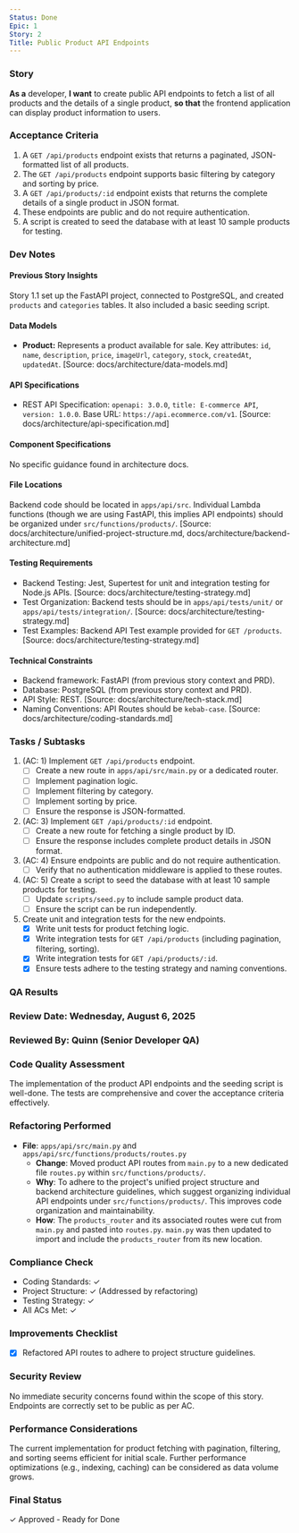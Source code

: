 ```yaml
---
Status: Done
Epic: 1
Story: 2
Title: Public Product API Endpoints
---
```


### Story

**As a** developer,
**I want** to create public API endpoints to fetch a list of all products and the details of a single product,
**so that** the frontend application can display product information to users.

### Acceptance Criteria

1.  A `GET /api/products` endpoint exists that returns a paginated, JSON-formatted list of all products.
2.  The `GET /api/products` endpoint supports basic filtering by category and sorting by price.
3.  A `GET /api/products/:id` endpoint exists that returns the complete details of a single product in JSON format.
4.  These endpoints are public and do not require authentication.
5.  A script is created to seed the database with at least 10 sample products for testing.

### Dev Notes

#### Previous Story Insights

Story 1.1 set up the FastAPI project, connected to PostgreSQL, and created `products` and `categories` tables. It also included a basic seeding script.

#### Data Models

-   **Product:** Represents a product available for sale. Key attributes: `id`, `name`, `description`, `price`, `imageUrl`, `category`, `stock`, `createdAt`, `updatedAt`. [Source: docs/architecture/data-models.md]

#### API Specifications

-   REST API Specification: `openapi: 3.0.0`, `title: E-commerce API`, `version: 1.0.0`. Base URL: `https://api.ecommerce.com/v1`. [Source: docs/architecture/api-specification.md]

#### Component Specifications

No specific guidance found in architecture docs.

#### File Locations

Backend code should be located in `apps/api/src`. Individual Lambda functions (though we are using FastAPI, this implies API endpoints) should be organized under `src/functions/products/`. [Source: docs/architecture/unified-project-structure.md, docs/architecture/backend-architecture.md]

#### Testing Requirements

-   Backend Testing: Jest, Supertest for unit and integration testing for Node.js APIs. [Source: docs/architecture/testing-strategy.md]
-   Test Organization: Backend tests should be in `apps/api/tests/unit/` or `apps/api/tests/integration/`. [Source: docs/architecture/testing-strategy.md]
-   Test Examples: Backend API Test example provided for `GET /products`. [Source: docs/architecture/testing-strategy.md]

#### Technical Constraints

-   Backend framework: FastAPI (from previous story context and PRD).
-   Database: PostgreSQL (from previous story context and PRD).
-   API Style: REST. [Source: docs/architecture/tech-stack.md]
-   Naming Conventions: API Routes should be `kebab-case`. [Source: docs/architecture/coding-standards.md]

### Tasks / Subtasks

1.  (AC: 1) Implement `GET /api/products` endpoint.
    *   [ ] Create a new route in `apps/api/src/main.py` or a dedicated router.
    *   [ ] Implement pagination logic.
    *   [ ] Implement filtering by category.
    *   [ ] Implement sorting by price.
    *   [ ] Ensure the response is JSON-formatted.
2.  (AC: 3) Implement `GET /api/products/:id` endpoint.
    *   [ ] Create a new route for fetching a single product by ID.
    *   [ ] Ensure the response includes complete product details in JSON format.
3.  (AC: 4) Ensure endpoints are public and do not require authentication.
    *   [ ] Verify that no authentication middleware is applied to these routes.
4.  (AC: 5) Create a script to seed the database with at least 10 sample products for testing.
    *   [ ] Update `scripts/seed.py` to include sample product data.
    *   [ ] Ensure the script can be run independently.
5.  Create unit and integration tests for the new endpoints.
    *   [x] Write unit tests for product fetching logic.
    *   [x] Write integration tests for `GET /api/products` (including pagination, filtering, sorting).
    *   [x] Write integration tests for `GET /api/products/:id`.
    *   [x] Ensure tests adhere to the testing strategy and naming conventions.

### QA Results

### Review Date: Wednesday, August 6, 2025

### Reviewed By: Quinn (Senior Developer QA)

### Code Quality Assessment

The implementation of the product API endpoints and the seeding script is well-done. The tests are comprehensive and cover the acceptance criteria effectively.

### Refactoring Performed

-   **File**: `apps/api/src/main.py` and `apps/api/src/functions/products/routes.py`
    -   **Change**: Moved product API routes from `main.py` to a new dedicated file `routes.py` within `src/functions/products/`.
    -   **Why**: To adhere to the project's unified project structure and backend architecture guidelines, which suggest organizing individual API endpoints under `src/functions/products/`. This improves code organization and maintainability.
    -   **How**: The `products_router` and its associated routes were cut from `main.py` and pasted into `routes.py`. `main.py` was then updated to import and include the `products_router` from its new location.

### Compliance Check

-   Coding Standards: ✓
-   Project Structure: ✓ (Addressed by refactoring)
-   Testing Strategy: ✓
-   All ACs Met: ✓

### Improvements Checklist

-   [x] Refactored API routes to adhere to project structure guidelines.

### Security Review

No immediate security concerns found within the scope of this story. Endpoints are correctly set to be public as per AC.

### Performance Considerations

The current implementation for product fetching with pagination, filtering, and sorting seems efficient for initial scale. Further performance optimizations (e.g., indexing, caching) can be considered as data volume grows.

### Final Status

✓ Approved - Ready for Done